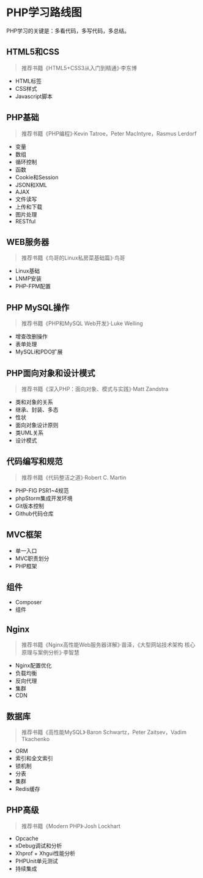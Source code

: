 # PHP学习路线图

PHP学习的关键是：多看代码，多写代码，多总结。

## HTML5和CSS
> 推荐书籍《HTML5+CSS3从入门到精通》·李东博

- HTML标签
- CSS样式
- Javascript脚本

## PHP基础
> 推荐书籍《PHP编程》·Kevin Tatroe，Peter MacIntyre，Rasmus Lerdorf

- 变量
- 数组
- 循环控制
- 函数
- Cookie和Session
- JSON和XML
- AJAX
- 文件读写
- 上传和下载
- 图片处理
- RESTful

## WEB服务器
> 推荐书籍《鸟哥的Linux私房菜基础篇》·鸟哥

- Linux基础
- LNMP安装
- PHP-FPM配置

## PHP MySQL操作
> 推荐书籍《PHP和MySQL Web开发》·Luke Welling

- 增查改删操作
- 表单处理
- MySQLi和PDO扩展

## PHP面向对象和设计模式
> 推荐书籍《深入PHP：面向对象、模式与实践》·Matt Zandstra

- 类和对象的关系
- 继承、封装、多态
- 性状
- 面向对象设计原则
- 类UML关系
- 设计模式

## 代码编写和规范
> 推荐书籍《代码整洁之道》·Robert C. Martin

- PHP-FIG PSR1~4规范
- phpStorm集成开发环境
- Git版本控制
- Github代码仓库

## MVC框架

- 单一入口
- MVC职责划分
- PHP框架

## 组件

- Composer
- 组件

## Nginx
> 推荐书籍《Nginx高性能Web服务器详解》·苗泽，《大型网站技术架构 核心原理与案例分析》·李智慧

- Nginx配置优化
- 负载均衡
- 反向代理
- 集群
- CDN

## 数据库
> 推荐书籍《高性能MySQL》·Baron Schwartz，Peter Zaitsev，Vadim Tkachenko

- ORM
- 索引和全文索引
- 锁机制
- 分表
- 集群
- Redis缓存

## PHP高级
> 推荐书籍《Modern PHP》·Josh Lockhart

- Opcache
- xDebug调试和分析
- Xhprof + Xhgui性能分析
- PHPUnit单元测试
- 持续集成
